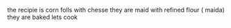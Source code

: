 the recipie is corn folls with chesse
they are maid with refined flour ( maida)
they are baked
lets cook